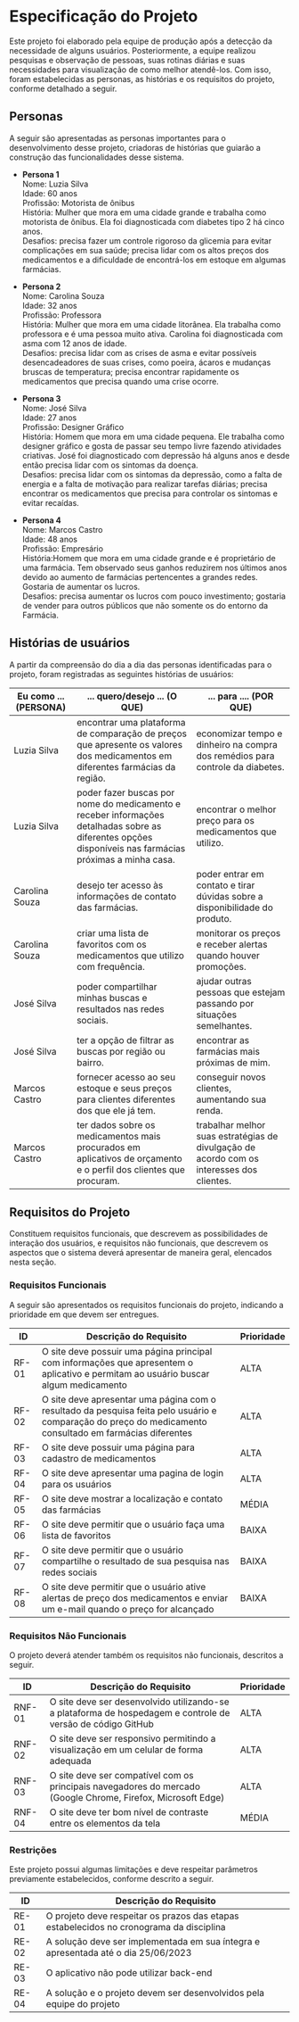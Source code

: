 	
# Especificação do Projeto
  	
Este projeto foi elaborado pela equipe de produção após a detecção da necessidade de alguns usuários. Posteriormente, a equipe realizou pesquisas e observação de pessoas, suas rotinas diárias e suas necessidades para visualização de como melhor atendê-los. Com isso, foram estabelecidas as personas, as histórias e os requisitos do projeto, conforme detalhado a seguir.
	
## Personas
A seguir são apresentadas as personas importantes para o desenvolvimento desse projeto, criadoras de histórias que guiarão a construção das funcionalidades desse sistema.

- **Persona 1**\
Nome: Luzia Silva\
Idade: 60 anos\
Profissão: Motorista de ônibus\
História: Mulher que mora em uma cidade grande e trabalha como motorista de ônibus. Ela foi diagnosticada com diabetes tipo 2 há cinco anos.\
Desafios: precisa fazer um controle rigoroso da glicemia para evitar complicações em sua saúde; precisa lidar com os altos preços dos medicamentos e a dificuldade de encontrá-los em estoque em algumas farmácias.
  
- **Persona 2**\
Nome: Carolina Souza\
Idade: 32 anos\
Profissão: Professora\
História: Mulher que mora em uma cidade litorânea. Ela trabalha como professora e é uma pessoa muito ativa. Carolina foi diagnosticada com asma com 12 anos de idade.\
Desafios: precisa lidar com as crises de asma e evitar possíveis desencadeadores de suas crises, como poeira, ácaros e mudanças bruscas de temperatura; precisa encontrar rapidamente os medicamentos que precisa quando uma crise ocorre.
  
- **Persona 3**\
Nome: José Silva\
Idade: 27 anos\
Profissão: Designer Gráfico\
História: Homem que mora em uma cidade pequena. Ele trabalha como designer gráfico e gosta de passar seu tempo livre fazendo atividades criativas. José foi diagnosticado com depressão há alguns anos e desde então precisa lidar com os sintomas da doença.\
Desafios: precisa lidar com os sintomas da depressão, como a falta de energia e a falta de motivação para realizar tarefas diárias; precisa encontrar os medicamentos que precisa para controlar os sintomas e evitar recaídas.
	
- **Persona 4**\
Nome: Marcos Castro\
Idade: 48 anos\
Profissão: Empresário\
História:Homem que mora em uma cidade grande e é proprietário de uma farmácia. Tem observado seus ganhos reduzirem nos últimos anos devido ao aumento de farmácias pertencentes a grandes redes. Gostaria de aumentar os lucros.\
Desafios: precisa aumentar os lucros com pouco investimento; gostaria de vender para outros públicos que não somente os do entorno da Farmácia.

## Histórias de usuários
				 
A partir da compreensão do dia a dia das personas identificadas para o projeto, foram registradas as seguintes histórias de usuários:

| Eu como ... (PERSONA)  | ... quero/desejo ... (O QUE)                                                                                                                            |  ... para ....  (POR QUE)                                                                 |
|------------------------|---------------------------------------------------------------------------------------------------------------------------------------------------------|-------------------------------------------------------------------------------------------|
| Luzia Silva            | encontrar uma plataforma de comparação de preços que apresente os valores dos medicamentos em diferentes farmácias da região.                           | economizar tempo e dinheiro na compra dos remédios para controle da diabetes.             | 
| Luzia Silva            | poder fazer buscas por nome do medicamento e receber informações detalhadas sobre as diferentes opções disponíveis nas farmácias próximas a minha casa. | encontrar o melhor preço para os medicamentos que utilizo.                                |
| Carolina Souza         | desejo ter acesso às informações de contato das farmácias.                                                                                              | poder entrar em contato e tirar dúvidas sobre a disponibilidade do produto.               |
| Carolina Souza         | criar uma lista de favoritos com os medicamentos que utilizo com frequência.                                                                            | monitorar os preços e receber alertas quando houver promoções.                            |
| José Silva             | poder compartilhar minhas buscas e resultados nas redes sociais.                                                                                        | ajudar outras pessoas que estejam passando por situações semelhantes.                     |
| José Silva             | ter a opção de filtrar as buscas por região ou bairro.                                                                                                  | encontrar as farmácias mais próximas de mim.                                              |
| Marcos Castro          | fornecer acesso ao seu estoque e seus preços para clientes diferentes dos que ele já tem.                                                               | conseguir novos clientes, aumentando sua renda.                                           |
| Marcos Castro          | ter dados sobre os medicamentos mais procurados em aplicativos de orçamento e o perfil dos clientes que procuram.                                       | trabalhar melhor suas estratégias de divulgação de acordo com os interesses dos clientes. |

## Requisitos do Projeto 
	
Constituem requisitos funcionais, que descrevem as possibilidades de interação dos usuários, e requisitos não funcionais, que descrevem os aspectos que o sistema deverá apresentar de maneira geral, elencados nesta seção. 

### Requisitos Funcionais 
	
A seguir são apresentados os requisitos funcionais do projeto, indicando a prioridade em que devem ser entregues. 
	
| ID    | Descrição do Requisito                                                                                                                                   | Prioridade |
|-------|----------------------------------------------------------------------------------------------------------------------------------------------------------|------------|
| RF-01 | O site deve possuir uma página principal com informações que apresentem o aplicativo e permitam ao usuário buscar algum medicamento                      | ALTA       | 
| RF-02 | O site deve apresentar uma página com o resultado da pesquisa feita pelo usuário e comparação do preço do medicamento consultado em farmácias diferentes | ALTA       |
| RF-03 | O site deve possuir uma página para cadastro de medicamentos                                                                                             | ALTA       |
| RF-04 | O site deve apresentar uma pagina de login para os usuários                                                                                              | ALTA       |
| RF-05 | O site deve mostrar a localização e contato das farmácias                                                                                                | MÉDIA      |
| RF-06 | O site deve permitir que o usuário faça uma lista de favoritos                                                                                           | BAIXA      |
| RF-07 | O site deve permitir que o usuário compartilhe o resultado de sua pesquisa nas redes sociais                                                             | BAIXA      |
| RF-08 | O site deve permitir que o usuário ative alertas de preço dos medicamentos e enviar um e-mail quando o preço for alcançado                               | BAIXA      |

### Requisitos Não Funcionais 
	
O projeto deverá atender também os requisitos não funcionais, descritos a seguir. 
	
| ID        | Descrição do Requisito                                                                                       | Prioridade   |
|-----------|--------------------------------------------------------------------------------------------------------------|--------------|
| RNF-01    | O site deve ser desenvolvido utilizando-se a plataforma de hospedagem e controle de versão de código GitHub  | ALTA         | 
| RNF-02    | O site deve ser responsivo permitindo a visualização em um celular de forma adequada                         | ALTA         |
| RNF-03    | O site deve ser compatível com os principais navegadores do mercado (Google Chrome, Firefox, Microsoft Edge) | ALTA         |
| RNF-04    | O site deve ter bom nível de contraste entre os elementos da tela                                            | MÉDIA        |

### Restrições 
	
Este projeto possui algumas limitações e deve respeitar parâmetros previamente estabelecidos, conforme descrito a seguir. 

| ID      | Descrição do Requisito                                                                  | 
|---------|-----------------------------------------------------------------------------------------|
| RE-01   | O projeto deve respeitar os prazos das etapas estabelecidos no cronograma da disciplina | 
| RE-02   | A solução deve ser implementada em sua íntegra e apresentada até o dia 25/06/2023       |
| RE-03   | O aplicativo não pode utilizar back-end                                                 |
| RE-04   | A solução e o projeto devem ser desenvolvidos pela equipe do projeto                    |
